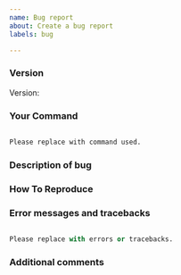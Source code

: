 ```yaml
---
name: Bug report
about: Create a bug report
labels: bug

---
```

<!-- If you do not fill out this forum correctly your issue will be closed! -->

<!-- You must run the script using --verbose and attach the debug.log -->

<!-- Before submitting please click "Preview" at the top to make sure everything is formatted properly. Thank you :) -->

### Version
<!-- To get version run `python kemono-dl.py --version` -->
Version:

### Your Command
<!-- Please list the entire command that was used -->
```bash

Please replace with command used.

```

### Description of bug
<!-- A description of the bug. -->


### How To Reproduce
<!-- Steps to reproduce the bug. -->


### Error messages and tracebacks
<!-- Please include any error messages or tacebacks. -->
```python

Please replace with errors or tracebacks.

```

### Additional comments
<!-- Anything else you think might help. -->



